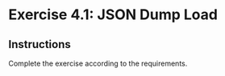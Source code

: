 # Exercise 4.1: JSON Dump Load

## Instructions

Complete the exercise according to the requirements.
